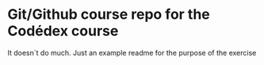 Git/Github course repo for the Codédex course
=======

It doesn´t do much. Just an example readme for the purpose of the exercise
